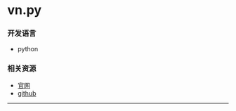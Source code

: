 # vn.py
### 开发语言
- python

### 相关资源
- [官网](https://www.vnpy.com/)
- [github](https://github.com/vnpy/vnpy)
---